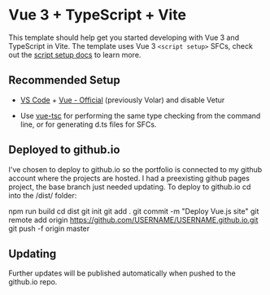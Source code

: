 # Vue 3 + TypeScript + Vite

This template should help get you started developing with Vue 3 and TypeScript in Vite. The template uses Vue 3 `<script setup>` SFCs, check out the [script setup docs](https://v3.vuejs.org/api/sfc-script-setup.html#sfc-script-setup) to learn more.

## Recommended Setup

- [VS Code](https://code.visualstudio.com/) + [Vue - Official](https://marketplace.visualstudio.com/items?itemName=Vue.volar) (previously Volar) and disable Vetur

- Use [vue-tsc](https://github.com/vuejs/language-tools/tree/master/packages/tsc) for performing the same type checking from the command line, or for generating d.ts files for SFCs.

## Deployed to github.io

I've chosen to deploy to github.io so the portfolio is connected to my github account where the projects are hosted. I had a preexisting github pages project, the base branch just needed updating. To deploy to github.io cd into the /dist/ folder:

npm run build
cd dist
git init
git add .
git commit -m "Deploy Vue.js site"
git remote add origin https://github.com/USERNAME/USERNAME.github.io.git
git push -f origin master

## Updating

Further updates will be published automatically when pushed to the github.io repo.
